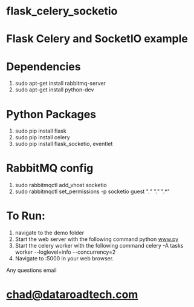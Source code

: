 # flask_celery_socketio
# Flask Celery and SocketIO example

 
# Dependencies
  1. sudo apt-get install rabbitmq-server
  2. sudo apt-get install python-dev

# Python Packages
  1. sudo pip install flask
  2. sudo pip install celery
  3. sudo pip install flask_socketio, eventlet
  
# RabbitMQ config
  1. sudo rabbitmqctl add_vhost socketio
  2. sudo rabbitmqctl set_permissions -p socketio guest ".*" ".*" ".*"

# To Run:
  1. navigate to the demo folder
  2. Start the web server with the following command
    python www.py
  3. Start the celery worker with the following command
    celery -A tasks worker --loglevel=info --concurrency=2
  4. Navigate to <HOST>:5000 in your web browser.
  
  
Any questions email 
# chad@dataroadtech.com
